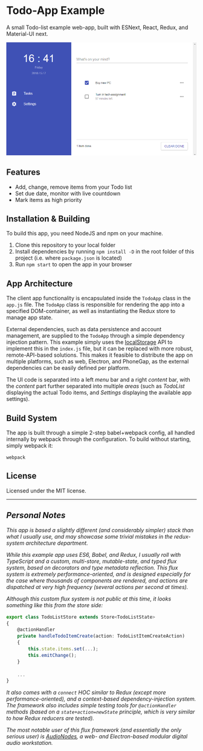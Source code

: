 # Todo-App Example

A small Todo-list example web-app, built with ESNext, React, Redux, and Material-UI next.

![Screenshot](/dist/app-screenshot.png "Screenshot")

## Features

 - Add, change, remove items from your Todo list
 - Set due date, monitor with live countdown
 - Mark items as high priority

## Installation & Building

To build this app, you need NodeJS and npm on your machine.

 1. Clone this repository to your local folder
 2. Install dependencies by running `npm install -D` in the root folder of this project (i.e. where `package.json` is located)
 3. Run `npm start` to open the app in your browser

## App Architecture

The client app functionality is encapsulated inside the `TodoApp` class in the `app.js` file. The `TodoApp` class is responsible for rendering the app into a specified DOM-container, as well as instantiating the Redux store to manage app state.

External dependencies, such as data persistence and account management, are supplied to the `TodoApp` through a simple dependency injection pattern. This example simply uses the [localStorage](https://developer.mozilla.org/en-US/docs/Web/API/Window/localStorage) API to implement this in the `index.js` file, but it can be replaced with more robust, remote-API-based solutions. This makes it feasible to distribute the app on multiple platforms, such as web, Electron, and PhoneGap, as the external dependencies can be easily defined per platform.

The UI code is separated into a left *menu* bar and a right *content* bar, with the *content* part further separated into multiple *areas* (such as *TodoList* displaying the actual Todo items, and *Settings* displaying the available app settings).

## Build System

The app is built through a simple 2-step babel+webpack config, all handled internally by webpack through the configuration. To build without starting, simply webpack it:

```
webpack
```

## License

Licensed under the MIT license.

-----

## *Personal Notes*

*This app is based a slightly different (and considerably simpler) stack than what I usually use, and may showcase some trivial mistakes in the redux-system architecture department.*

*While this example app uses ES6, Babel, and Redux, I usually roll with TypeScript and a custom, multi-store, mutable-state, and typed flux system, based on decorators and type metadata reflection. This flux system is extremely performance-oriented, and is designed especially for the case where thousands of components are rendered, and actions are dispatched at very high frequency (several actions per second at times).*

*Although this custom flux system is not public at this time, it looks something like this from the store side:*

```ts
export class TodoListStore extends Store<TodoListState>
{
    @actionHandler
    private handleTodoItemCreate(action: TodoListItemCreateAction)
    {
        this.state.items.set(...);
        this.emitChange();
    }
    
    ...
}
```

*It also comes with a `connect` HOC similar to Redux (except more performance-oriented), and a context-based dependency-injection system. The framework also includes simple testing tools for `@actionHandler` methods (based on a `state+action=newState` principle, which is very similar to how Redux reducers are tested).*

*The most notable user of this flux framework (and essentially the _only_ serious user) is [AudioNodes](https://audionodes.com/), a web- and Electron-based modular digital audio workstation.*
